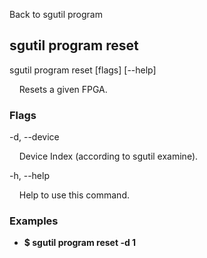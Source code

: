 Back to sgutil program


## sgutil program reset

sgutil program reset [flags] [--help]

  &nbsp; &nbsp; Resets a given FPGA.


### Flags
-d, --device 

  &nbsp; &nbsp; Device Index (according to sgutil examine).


-h, --help 

  &nbsp; &nbsp; Help to use this command.


### Examples
* **$ sgutil program reset -d 1**

